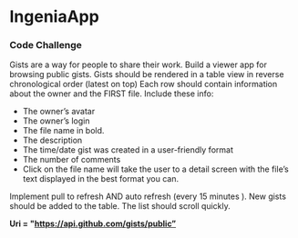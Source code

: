 # IngeniaApp
### Code Challenge

Gists are a way for people to share their work.  Build a viewer app for browsing public gists.
Gists should be rendered in a table view in reverse chronological order (latest on top)
Each row should contain information about the owner and the FIRST file. Include these info:

* The owner’s avatar
* The owner’s login
* The file name in bold. 
* The description 
* The time/date gist was created in a user-friendly format
* The number of comments
* Click on the file name will take the user to a detail screen with the file’s text displayed in the best format you can.
 
Implement pull to refresh AND auto refresh (every 15 minutes ). New gists should be added to the table.
The list should scroll quickly.

**Uri = "https://api.github.com/gists/public”**
